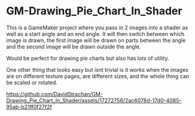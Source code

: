 # GM-Drawing_Pie_Chart_In_Shader
This is a GameMaker project where you pass in 2 images into a shader as well as a start angle and an end angle. It will then switch between which image is drawn, the first image will be drawn on parts between the angle and the second image will be drawn outside the angle.  

Would be perfect for drawing pie charts but also has lots of utility. 

One other thing that looks easy but isnt trivial is it works when the images are on different texture pages, are different sizes, and the whole thing can be scaled or rotated.



https://github.com/DavidStrachan/GM-Drawing_Pie_Chart_In_Shader/assets/17272756/2ac6078d-17d0-4085-95ab-b21ff0f27f2f

